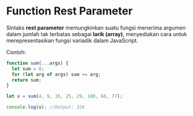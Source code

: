 # Function Rest Parameter

Sintaks **rest parameter** memungkinkan suatu fungsi menerima argumen dalam jumlah tak terbatas sebagai **larik (array)**, menyediakan cara untuk merepresentasikan fungsi variadik dalam JavaScript.

Contoh:
```Javascript
function sum(...args) {
  let sum = 0;
  for (let arg of args) sum += arg;
  return sum;
}

let x = sum(4, 9, 16, 25, 29, 100, 66, 77);

console.log(x); //Output: 326
```